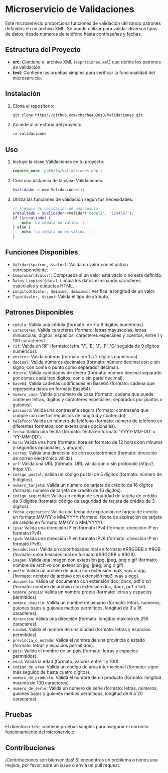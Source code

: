# Microservicio de Validaciones

Este microservicio proporciona funciones de validación utilizando patrones definidos en un archivo XML. Se puede utilizar para validar diversos tipos de datos, desde números de teléfono hasta contraseñas y fechas.

## Estructura del Proyecto

- **src**: Contiene el archivo XML (`expresiones.xml`) que define los patrones de validación.
- **test**: Contiene las pruebas simples para verificar la funcionalidad del microservicio.

## Instalación

1. Clona el repositorio:

    ```bash
    git clone https://github.com/cheche482010/Validaciones.git
    ```

2. Accede al directorio del proyecto:

    ```bash
    cd validaciones
    ```

## Uso

1. Incluye la clase Validaciones en tu proyecto:

    ```php
    require_once 'path/to/Validaciones.php';
    ```

2. Crea una instancia de la clase Validaciones:

    ```php
    $validador = new Validaciones();
    ```

3. Utiliza las funciones de validación según tus necesidades:

    ```php
    // Ejemplo de validación de una cédula
    $resultado = $validador->Validar('cedula', '1234567');
    if ($resultado) {
        echo 'La cédula es válida.';
    } else {
        echo 'La cédula no es válida.';
    }
    ```

## Funciones Disponibles

- `Validar($patron, $valor)`: Valida un valor con el patrón correspondiente.
- `Comprobar($valor)`: Comprueba si un valor está vacío o no está definido.
- `Datos_Limpios($data)`: Limpia los datos eliminando caracteres especiales y etiquetas HTML.
- `Longitud($valor, $minimo, $maximo)`: Verifica la longitud de un valor.
- `Tipo($valor, $tipo)`: Valida el tipo de atributo.

## Patrones Disponibles

- `cedula`: Valida una cédula (formato: de 7 a 9 dígitos numéricos).
- `caracteres`: Valida caracteres (formato: letras mayúsculas, letras minúsculas, dígitos, espacios, caracteres especiales y acentos, entre 1 y 100 caracteres).
- `rif`: Valida un RIF (formato: letra 'V', 'E', 'J', 'P', 'G' seguida de 9 dígitos numéricos).
- `enteros`: Valida enteros (formato: de 1 a 2 dígitos numéricos).
- `decimal`: Valida números decimales (formato: número decimal con o sin signo, con coma o punto como separador decimal).
- `dinero`: Valida cantidades de dinero (formato: número decimal separado por comas cada tres dígitos, con o sin parte decimal).
- `base64`: Valida cadenas codificadas en Base64 (formato: cadena que representa datos en formato Base64).
- `numero_casa`: Valida un número de casa (formato: cadena que puede contener letras, dígitos y caracteres especiales, separados por puntos o guiones).
- `password`: Valida una contraseña segura (formato: contraseña que cumple con ciertos requisitos de longitud y contenido).
- `telefono`: Valida un número de teléfono (formato: número de teléfono en diferentes formatos, con extensiones opcionales).
- `fecha`: Valida una fecha (formato: fecha en formato 'YYYY-MM-DD' o 'YY-MM-DD').
- `hora`: Valida una hora (formato: hora en formato de 12 horas con minutos y segundos opcionales, y am/pm).
- `correo`: Valida una dirección de correo electrónico (formato: dirección de correo electrónico válida).
- `url`: Valida una URL (formato: URL válida con o sin protocolo (http://, https://)).
- `codigo_postal`: Valida un código postal de 5 dígitos (formato: número de 5 dígitos).
- `numero_tarjeta`: Valida un número de tarjeta de crédito de 16 dígitos (formato: número de tarjeta de crédito de 16 dígitos).
- `codigo_seguridad`: Valida un código de seguridad de tarjeta de crédito de 3 dígitos (formato: código de seguridad de tarjeta de crédito de 3 dígitos).
- `fecha_expiracion`: Valida una fecha de expiración de tarjeta de crédito en formato MM/YY o MM/YYYY (formato: fecha de expiración de tarjeta de crédito en formato MM/YY o MM/YYYY).
- `ipv4`: Valida una dirección IP en formato IPv4 (formato: dirección IP en formato IPv4).
- `ipv6`: Valida una dirección IP en formato IPv6 (formato: dirección IP en formato IPv6).
- `hexadecimal`: Valida un color hexadecimal en formato #RRGGBB o #RGB (formato: color hexadecimal en formato #RRGGBB o #RGB).
- `imagen`: Valida una imagen con extensión jpg, jpeg, png o gif (formato: nombre de archivo con extensión jpg, jpeg, png o gif).
- `audio`: Valida un archivo de audio con extensión mp3, wav u ogg (formato: nombre de archivo con extensión mp3, wav u ogg).
- `documento`: Valida un documento con extensión doc, docx, pdf o txt (formato: nombre de archivo con extensión doc, docx, pdf o txt).
- `nombre_propio`: Valida un nombre propio (formato: letras y espacios permitidos).
- `nombre_usuario`: Valida un nombre de usuario (formato: letras, números, guiones bajos y guiones medios permitidos, longitud de 3 a 16 caracteres).
- `direccion`: Valida una dirección (formato: longitud máxima de 255 caracteres).
- `ciudad`: Valida el nombre de una ciudad (formato: letras y espacios permitidos).
- `provincia_o_estado`: Valida el nombre de una provincia o estado (formato: letras y espacios permitidos).
- `pais`: Valida el nombre de un país (formato: letras y espacios permitidos).
- `edad`: Valida la edad (formato: valores entre 1 y 100).
- `codigo_de_area`: Valida un código de área internacional (formato: signo más seguido de hasta cuatro dígitos).
- `nombre_de_producto`: Valida el nombre de un producto (formato: longitud máxima de 100 caracteres).
- `numero_de_serie`: Valida un número de serie (formato: letras, números, guiones bajos y guiones medios permitidos, longitud de 6 a 20 caracteres).

## Pruebas

El directorio `test` contiene pruebas simples para asegurar el correcto funcionamiento del microservicio. 

## Contribuciones

¡Contribuciones son bienvenidas! Si encuentras un problema o tienes una mejora, por favor, abre un issue o envía un pull request.

